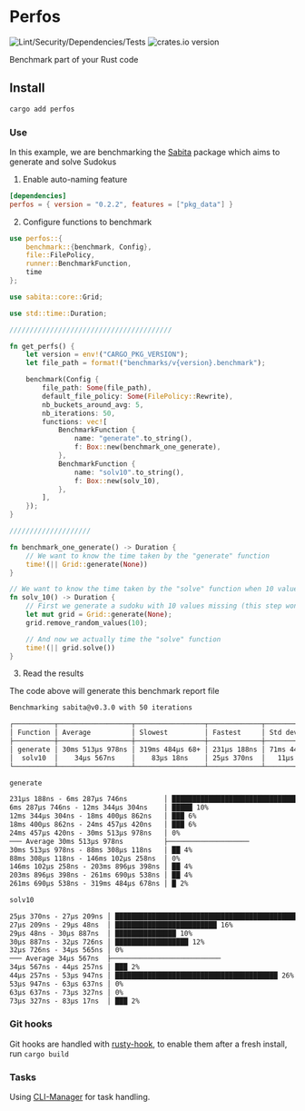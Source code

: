 # Perfos

![Lint/Security/Dependencies/Tests](https://github.com/MikyStar/Perfos/actions/workflows/test-lint-audit.yml/badge.svg)
![crates.io version](https://img.shields.io/crates/v/perfos)

Benchmark part of your Rust code


## Install

```sh
cargo add perfos
```

### Use

In this example, we are benchmarking the [Sabita](https://github.com/MikyStar/Sabita) package which aims to generate and solve Sudokus

1. Enable auto-naming feature

```toml
[dependencies]
perfos = { version = "0.2.2", features = ["pkg_data"] }
```

2. Configure functions to benchmark

```rs
use perfos::{
    benchmark::{benchmark, Config},
    file::FilePolicy,
    runner::BenchmarkFunction,
    time
};

use sabita::core::Grid;

use std::time::Duration;

////////////////////////////////////////

fn get_perfs() {
    let version = env!("CARGO_PKG_VERSION");
    let file_path = format!("benchmarks/v{version}.benchmark");

    benchmark(Config {
        file_path: Some(file_path),
        default_file_policy: Some(FilePolicy::Rewrite),
        nb_buckets_around_avg: 5,
        nb_iterations: 50,
        functions: vec![
            BenchmarkFunction {
                name: "generate".to_string(),
                f: Box::new(benchmark_one_generate),
            },
            BenchmarkFunction {
                name: "solv10".to_string(),
                f: Box::new(solv_10),
            },
        ],
    });
}

////////////////////

fn benchmark_one_generate() -> Duration {
    // We want to know the time taken by the "generate" function
    time!(|| Grid::generate(None))
}

// We want to know the time taken by the "solve" function when 10 values are missing
fn solv_10() -> Duration {
    // First we generate a sudoku with 10 values missing (this step won't be timed)
    let mut grid = Grid::generate(None);
    grid.remove_random_values(10);

    // And now we actually time the "solve" function
    time!(|| grid.solve())
}
```

3. Read the results

The code above will generate this benchmark report file

```txt
Benchmarking sabita@v0.3.0 with 50 iterations

┌──────────┬──────────────────┬─────────────────┬─────────────┬─────────────────┐
│ Function │ Average          │ Slowest         │ Fastest     │ Std dev         │
├──────────┼──────────────────┼─────────────────┼─────────────┼─────────────────┤
│ generate │ 30ms 513µs 978ns │ 319ms 484µs 68+ │ 231µs 188ns │ 71ms 444µs 554+ │
│  solv10  │    34µs 567ns    │    83µs 18ns    │ 25µs 370ns  │   11µs 174n     │
└──────────┴──────────────────┴─────────────────┴─────────────┴─────────────────┘

generate

231µs 188ns - 6ms 287µs 746ns         │ ████████████████████████████████████ 64%
6ms 287µs 746ns - 12ms 344µs 304ns    │ █████ 10%
12ms 344µs 304ns - 18ms 400µs 862ns   │ ███ 6%
18ms 400µs 862ns - 24ms 457µs 420ns   │ ███ 6%
24ms 457µs 420ns - 30ms 513µs 978ns   │ 0%
─── Average 30ms 513µs 978ns          ├────────────────────
30ms 513µs 978ns - 88ms 308µs 118ns   │ ██ 4%
88ms 308µs 118ns - 146ms 102µs 258ns  │ 0%
146ms 102µs 258ns - 203ms 896µs 398ns │ ██ 4%
203ms 896µs 398ns - 261ms 690µs 538ns │ ██ 4%
261ms 690µs 538ns - 319ms 484µs 678ns │ █ 2%

solv10

25µs 370ns - 27µs 209ns │ ██████████████████████████████████████████████████ 32%
27µs 209ns - 29µs 48ns  │ █████████████████████████ 16%
29µs 48ns - 30µs 887ns  │ ███████████████ 10%
30µs 887ns - 32µs 726ns │ ██████████████████ 12%
32µs 726ns - 34µs 565ns │ 0%
─── Average 34µs 567ns  ├───────────────────────────
34µs 567ns - 44µs 257ns │ ███ 2%
44µs 257ns - 53µs 947ns │ ████████████████████████████████████████ 26%
53µs 947ns - 63µs 637ns │ 0%
63µs 637ns - 73µs 327ns │ 0%
73µs 327ns - 83µs 17ns  │ ███ 2%
```

### Git hooks

Git hooks are handled with [rusty-hook](https://github.com/swellaby/rusty-hook), to enable them after a fresh install, run `cargo build`

### Tasks

Using [CLI-Manager](https://github.com/MikyStar/CLI-Manager) for task handling.
